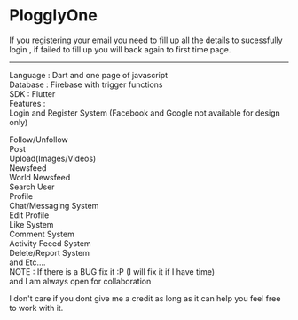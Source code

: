# PlogglyOne
If you registering  your email you need to fill up all the details to sucessfully login , if failed to fill up you will back again to first time page.

-------------------------
Language : Dart and one page of javascript<br />
Database : Firebase with trigger functions<br />
SDK : Flutter
<br />
Features :<br />
Login and Register System (Facebook and Google not available for design only)<br />

Follow/Unfollow<br />
Post<br />
Upload(Images/Videos)<br />
Newsfeed<br />
World Newsfeed<br />
Search User<br />
Profile<br />
Chat/Messaging System<br />
Edit Profile<br />
Like System<br />
Comment System<br />
Activity Feeed System<br />
Delete/Report System<br />
and Etc....<br />
NOTE : If there is a BUG fix it :P (I will fix it if I have time)<br />
and I am always open for collaboration<br />

I don't care if you dont give me a credit as long as it can help you feel free to work with it.<br />
